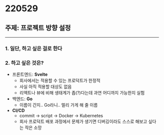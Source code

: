 # 220529

## 주제: 프로젝트 방향 설정

<hr/>

### 1. 일단, 하고 싶은 걸로 한다

### 2. 하고 싶은 것은?

- 프론트엔드: **Svelte**
  - 회사에서는 적용할 수 있는 프로덕트가 한정적
  - 사실 아직 적용할 대상도 없음
  - 리액트나 뷰에 비해 생태계가 좁(?)다는데 과연 어디까지 가능한지 실험
- 백엔드: **Go**
  - 이름이 간지.. Go라니.. 멀리 가게 해 줄 이름
- **CI/CD**
  - commit -> script -> Docker -> Kubernetes
  - 회사 프로덕트 배포 과정에서 문제가 생기면 디버깅이라도 스스로 해보고 싶다는 작은 소망
